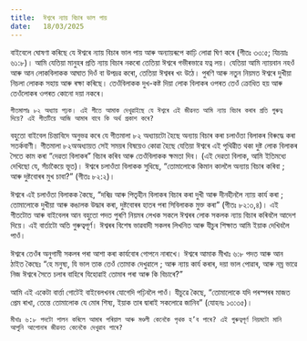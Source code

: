 ```yaml
---
title:  ঈশ্বৰে ন্যায় বিচাৰ ভাল পায়
date:   18/03/2025
---
```


বাইবেলে ঘোষণা কৰিছে যে ঈশ্বৰে ন্যায় বিচাৰ ভাল পায় আৰু অন্যায়ৰূপে কাঢ়ি লোৱা ঘিণ কৰে (গীতঃ ৩৩:৫; যিচয়াঃ ৬১:৮)। আমি যেতিয়া মানুহৰ প্ৰতি ন্যায় বিচাৰ নকৰো তেতিয়া ঈশ্বৰে গভীৰভাৱে যত্ন লয়। যেতিয়া আমি ন্যায়বান নহওঁ আৰু আন লোকবিলাকক আঘাত দিওঁ বা উপদ্ৰৱ কৰো, তেতিয়া ঈশ্বৰৰ খং উঠে। পুৰণি আৰু নতুন নিয়মত ঈশ্বৰে দুখীয়া নিচলা লোকক সহায় আৰু ৰক্ষা কৰিছে। তেওঁবিলাকক দুখ-কষ্ট দিয়া লোক বিলাকৰ ওপৰত তেওঁ ক্ৰোধিত হয় আৰু তেওঁলোকৰ ওপৰত কোনো দয়া নকৰে।

`গীতমালাঃ ৮২ অধ্যায় পঢ়ক। এই গীতে আমাক দেখুৱাইছে যে ঈশ্বৰে এই জীৱনত আমি ন্যায় বিচাৰ কৰাৰ প্ৰতি গুৰুত্ব দিয়ে? এই গীতটিয়ে আজি আমাৰ বাবে কি অৰ্থ প্ৰকাশ কৰে?`

বহুতো বাইবেল চিন্তাবিদে অনুভৱ কৰে যে গীতমালা ৮২ অধ্যায়টো হৈছে অন্যায় বিচাৰ কৰা চলাওঁতা বিলাকৰ বিৰুদ্ধে কৰা সতৰ্কবাণী। গীতমালা ৮২অঅধ্যায়ত সেই সময়ৰ বিষয়েও কোৱা হৈছে যেতিয়া ঈশ্বৰে এই পৃথিৱীত থকা দুষ্ট লোক বিলাকৰ সৈতে কাম কৰা “দেৱতা বিলাকৰ” বিচাৰ কৰিব আৰু তেওঁবিলাকক ক্ষমতা দিব। (এই দেৱতা বিলাক, আমি ইতিমধ্যে দেখিছো যে, সঁচাকৈয়ে ভূত)। ঈশ্বৰে চলাওঁতা বিলাকক সুধিছে, “তোমালোকে কিমান কাললৈ অন্যায় বিচাৰ কৰিবা ; আৰু দুষ্টবোৰৰ মুখ চাবা?” (গীতঃ ৮২:২)।

ঈশ্বৰে এই চলাওঁতা বিলাকক কৈছে, “দৰিদ্ৰ আৰু পিতৃহীন বিলাকৰ বিচাৰ কৰা দুখী আৰু দীনহীনলৈ ন্যায় কাৰ্য কৰা ; তোমালোকে দুখীয়া আৰু কঙালক উদ্ধাৰ কৰা, দুষ্টবোৰৰ হাতৰ পৰা সিবিলাকক মুক্ত কৰা” (গীতঃ ৮২:৩,৪)। এই গীতটোত আৰু বাইবেলৰ আন বহুতো পদত পুৰণি নিয়মৰ লেখক সকলে ঈশ্বৰৰ লোক সকলক ন্যায় বিচাৰ কৰিবলৈ আদেশ দিয়ে। এই বাৰ্তাটো অতি গুৰুত্বপূৰ্ণ। ঈশ্বৰৰ বিশেষ ভাৱবাদী সকলৰ লিখনিত আৰু যীচুৰ শিক্ষাত আমি ইয়াক দেখিবলৈ পাওঁ।

ঈশ্বৰে তেওঁৰ অনুগামী সকলৰ পৰা আশা কৰা কাৰ্যবোৰ গোপনে নাৰাখে। ঈশ্বৰে আমাক মীখাঃ ৬:৮ পদত আৰু আন ঠাইত কৈছেঃ “হে মনুষ্য, যি ভাল তাক তেওঁ তোমাক দেখুৱালে ; আৰু ন্যায় কাৰ্য কৰাৰ, দয়া ভাল পোৱাৰ, আৰু নম্ৰ ভাৱে নিজ ঈশ্বৰে সৈতে চলাৰ বাহিৰে যিহোৱাই তোমাৰ পৰা আৰু কি বিচাৰে?”

আমি এই একেটা বাৰ্ত্তা গোটেই বাইবেলখনৰ যোগেদি পঢ়িবলৈ পাওঁ। যীচুৱে কৈছে, “তোমালোকে যদি পৰস্পৰৰ মাজত প্ৰেম ৰাখা, তেন্তে তোমালোক যে মোৰ শিষ্য, ইয়াক তাৰ দ্বাৰাই সকলোৱে জানিব” (যোহনঃ ১৩:৩৫)।

`মীখাঃ ৬:৮ পদটো পালন কৰিলে আমাৰ পৰিয়াল আৰু মণ্ডলী কেনেকৈ পৃথক হ’ব পাৰে? এই গুৰুত্বপূৰ্ণ নিয়মটো মানি আপুনি আপোনাৰ জীৱনত কেনেকৈ দেখুৱাব পাৰে?`